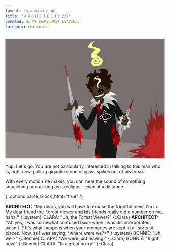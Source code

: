 ```yaml
---
layout: chiasmata_page
title: "ＡＲＣＨＩＴＥＣＴ: 237"
command: HI WE WERE JUST LEAVING.
category: chiasmata
---
```


![237](/chiasmata/images/narrative/236.png)

Yup. Let's go. You are not particularly interested in talking to this man who is, right now, pulling gigantic stone or glass spikes out of his torso.

With every motion he makes, you can hear the sound of something squelching or cracking as it realigns - even at a distance.

{::options parse_block_html="true" /}
<div class="dialogue">
<b>ARCHITECT: "</b>My dears, you will have to excuse the frightful mess I'm in. My dear friend the Forest Viewer and his friends really did a number on me, haha.<b>"</b> 
{:.system}
CLARA: "Uh, the Forest Viewer?" 
{:.Clara}
<b>ARCHITECT: "</b>Ah yes, I was somewhat confused back when I was disincorporated, wasn't I? It's what happens when your memories are kept in all sorts of places. Now, as I was saying, *where were we?*<b>"</b> 
{:.system}
BONNIE: "Uh, well-" 
{:.Bonnie}
CLARA: "We were just leaving!" 
{:.Clara}
BONNIE: "Right now!" 
{:.Bonnie}
CLARA: "In a great hurry!" 
{:.Clara}
</div>